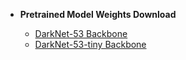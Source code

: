  - **Pretrained Model Weights Download**

	- [DarkNet-53 Backbone](https://drive.google.com/file/d/1duXcafb2QgORHDO1w-7E1UusLfWInwgA/view?usp=drive_link)
	- [DarkNet-53-tiny Backbone](https://drive.google.com/file/d/13X39tcmNnYghvdBiosma7gsfwCxjsFQx/view?usp=drive_link)
